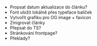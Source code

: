 - Propsat datum aktualizace do článku?
- Font uložit lokálně přes typeface balíček
- Vytvořit grafiku pro OG image + favicon
- Zmigrovat články
- Přepsat do TS?
- Stránkování frontpage?
- Překlady?
